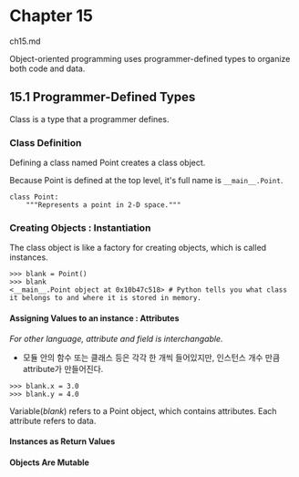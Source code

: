# Chapter 15
ch15.md

Object-oriented programming uses programmer-defined types to organize both code and data. 

## 15.1 Programmer-Defined Types

Class is a type that a programmer defines.

### Class Definition
Defining a class named Point creates a class object.

Because Point is defined at the top level, it's full name is `__main__.Point`.

```
class Point:
    """Represents a point in 2-D space."""
```

### Creating Objects : Instantiation
The class object is like a factory for creating objects, which is called instances. 

```
>>> blank = Point()
>>> blank
<__main__.Point object at 0x10b47c518> # Python tells you what class it belongs to and where it is stored in memory.
```

#### Assigning Values to an instance : Attributes
*For other language, attribute and field is interchangable.*
* 모듈 안의 함수 또는 클래스 등은 각각 한 개씩 들어있지만, 인스턴스 개수 만큼 attribute가 만들어진다. 

```
>>> blank.x = 3.0
>>> blank.y = 4.0
```

Variable(*blank*) refers to a Point object, which contains attributes. Each attribute refers to data.

#### Instances as Return Values

#### Objects Are Mutable

